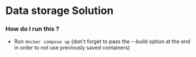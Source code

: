 # Data storage Solution

### How do I run this ?

- Run `docker compose up` (don't forget to pass the --build option at the end in order to not use previously saved containers)